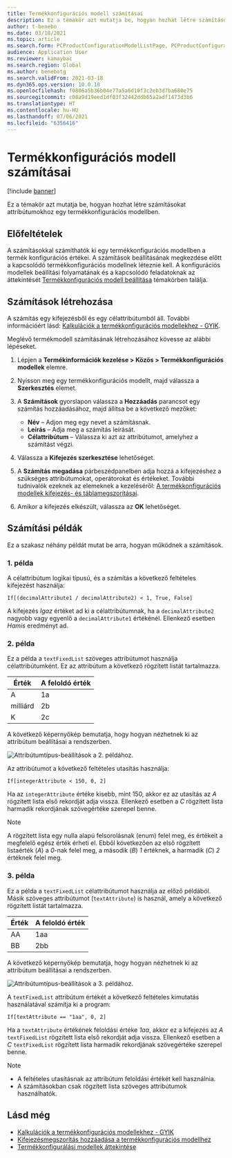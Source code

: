 ```yaml
---
title: Termékkonfigurációs modell számításai
description: Ez a témakör azt mutatja be, hogyan hozhat létre számításokat attribútumokhoz egy termékkonfigurációs modellben
author: t-benebo
ms.date: 03/18/2021
ms.topic: article
ms.search.form: PCProductConfigurationModelListPage, PCProductConfigurationModelDetails
audience: Application User
ms.reviewer: kamaybac
ms.search.region: Global
ms.author: benebotg
ms.search.validFrom: 2021-03-18
ms.dyn365.ops.version: 10.0.18
ms.openlocfilehash: f0806a5b36b04e77a5a6d10f3c2eb3d7ba680e75
ms.sourcegitcommit: c08a9d19eed1df03f32442ddb65a2adf1473d3b6
ms.translationtype: HT
ms.contentlocale: hu-HU
ms.lasthandoff: 07/06/2021
ms.locfileid: "6356416"
---
```

# <a name="product-configuration-model-calculations"></a>Termékkonfigurációs modell számításai

[!include [banner](../includes/banner.md)]

Ez a témakör azt mutatja be, hogyan hozhat létre számításokat attribútumokhoz egy termékkonfigurációs modellben.

## <a name="prerequisites"></a>Előfeltételek

A számításokkal számíthatók ki egy termékkonfigurációs modellben a termék konfigurációs értékei. A számítások beállításának megkezdése előtt a kapcsolódó termékkonfigurációs modellnek léteznie kell. A konfigurációs modellek beállítási folyamatának és a kapcsolódó feladatoknak az áttekintését [Termékkonfigurációs modell beállítása](set-up-maintain-product-configuration-model.md) témakörben találja.

## <a name="create-a-calculation"></a>Számítások létrehozása

A számítás egy kifejezésből és egy célattribútumból áll. További információért lásd: [Kalkulációk a termékkonfigurációs modellekhez - GYIK](calculate-product-configuration-models.md).

Meglévő termékmodell számításának létrehozásához kövesse az alábbi lépéseket.

1. Lépjen a **Termékinformációk kezelése \> Közös \> Termékkonfigurációs modellek** elemre.
1. Nyisson meg egy termékkonfigurációs modellt, majd válassza a **Szerkesztés** elemet.
1. A **Számítások** gyorslapon válassza a **Hozzáadás** parancsot egy számítás hozzáadásához, majd állítsa be a következő mezőket:

    - **Név** – Adjon meg egy nevet a számításnak.
    - **Leírás** – Adja meg a számítás leírását.
    - **Célattribútum** – Válassza ki azt az attribútumot, amelyhez a számítást végzi.

1. Válassza a **Kifejezés szerkesztése** lehetőséget.
1. A **Számítás megadása** párbeszédpanelben adja hozzá a kifejezéshez a szükséges attribútumokat, operátorokat és értékeket. További tudnivalók ezeknek az elemeknek a kezeléséről: [A termékkonfigurációs modellek kifejezés- és táblamegszorításai](expression-constraints-table-constraints-product-configuration-models.md).
1. Amikor a kifejezés elkészült, válassza az **OK** lehetőséget.

## <a name="calculation-examples"></a>Számítási példák

Ez a szakasz néhány példát mutat be arra, hogyan működnek a számítások.

### <a name="example-1"></a>1. példa

A célattribútum logikai típusú, és a számítás a következő feltételes kifejezést használja:

`If[(decimalAttribute1 / decimalAttribute2) < 1, True, False]`

A kifejezés *Igaz* értéket ad ki a célattribútumnak, ha a `decimalAttribute2` nagyobb vagy egyenlő a `decimalAttribute1` értékénél. Ellenkező esetben *Hamis* eredményt ad.

### <a name="example-2"></a>2. példa

Ez a példa a `textFixedList` szöveges attribútumot használja célattribútumként. Ez az attribútum a következő rögzített listát tartalmazza.

| Érték | A feloldó érték |
|---|---|
| A | 1a |
| milliárd | 2b |
| K | 2c |

A következő képernyőkép bemutatja, hogy hogyan nézhetnek ki az attribútum beállításai a rendszerben.

![Attribútumtípus-beállítások a 2. példához.](media/model-calculations-example2.png "Attribútumtípus-beállítások a 2. példához")

Az attribútumot a következő feltételes utasítás használja:

`If[integerAttribute < 150, 0, 2]`

Ha az `integerAttribute` értéke kisebb, mint 150, akkor ez az utasítás az *A* rögzített lista első rekordját adja vissza. Ellenkező esetben a *C* rögzített lista harmadik rekordjának szövegértéke szerepel benne.

> [!NOTE]
> A rögzített lista egy nulla alapú felsorolásnak (enum) felel meg, és értékeit a megfelelő egész érték érheti el. Ebből következően az első rögzített listaérték (*A*) a *0*-nak felel meg, a második (*B*) *1* értéknek, a harmadik (*C*) *2* értéknek felel meg.

### <a name="example-3"></a>3. példa

Ez a példa a `textFixedList` célattribútumot használja az előző példából. Másik szöveges attribútumot (`textAttribute`) is használ, amely a következő rögzített listát tartalmazza.

| Érték | A feloldó érték |
|---|---|
| AA | 1aa |
| BB | 2bb |

A következő képernyőkép bemutatja, hogy hogyan nézhetnek ki az attribútum beállításai a rendszerben.

![Attribútumtípus-beállítások a 3. példához.](media/model-calculations-example3.png "Attribútumtípus-beállítások a 3. példához")

A `textFixedList` attribútum értékét a következő feltételes kimutatás használatával számítja ki a program:

`If[textAttribute == "1aa", 0, 2]`

Ha a `textAttribute` értékének feloldási értéke *1aa*, akkor ez a kifejezés az *A* `textFixedList` rögzített lista első rekordját adja vissza. Ellenkező esetben a *C* `textFixedList` rögzített lista harmadik rekordjának szövegértéke szerepel benne.

> [!NOTE]
> - A feltételes utasításnak az attribútum feloldási értékét kell használnia.
> - A számításokban csak rögzített lista szöveges attribútumok használhatók.

## <a name="see-also"></a>Lásd még

- [Kalkulációk a termékkonfigurációs modellekhez - GYIK](calculate-product-configuration-models.md)
- [Kifejezésmegszorítás hozzáadása a termékkonfigurációs modellhez](tasks/add-expression-constraint-product-configuration-model.md)
- [Termékkonfigurálási modellek áttekintése](product-configuration-models.md)
